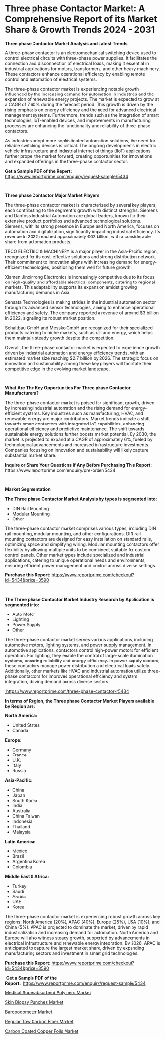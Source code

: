 <p><h1>Three phase Contactor Market: A Comprehensive Report of its Market Share & Growth Trends 2024 - 2031</h1></p><p><strong>Three phase Contactor Market Analysis and Latest Trends</strong></p>
<p><p>A three-phase contactor is an electromechanical switching device used to control electrical circuits with three-phase power supplies. It facilitates the connection and disconnection of electrical loads, making it essential in industrial applications for motors, transformers, and other heavy machinery. These contactors enhance operational efficiency by enabling remote control and automation of electrical systems.</p><p>The three-phase contactor market is experiencing notable growth influenced by the increasing demand for automation in industries and the expansion of renewable energy projects. The market is expected to grow at a CAGR of 7.60% during the forecast period. This growth is driven by the rising emphasis on energy efficiency and the need for advanced electrical management systems. Furthermore, trends such as the integration of smart technologies, IoT-enabled devices, and improvements in manufacturing processes are enhancing the functionality and reliability of three-phase contactors.</p><p>As industries adopt more sophisticated automation solutions, the need for reliable switching devices is critical. The ongoing developments in electric vehicle infrastructure and industrial internet of things (IIoT) applications further propel the market forward, creating opportunities for innovations and expanded offerings in the three-phase contactor sector.</p></p>
<p><strong>Get a Sample PDF of the Report:&nbsp;</strong> <a href="https://www.reportprime.com/enquiry/request-sample/5434">https://www.reportprime.com/enquiry/request-sample/5434</a></p>
<p>&nbsp;</p>
<p><strong>Three phase Contactor Major Market Players</strong></p>
<p><p>The three-phase contactor market is characterized by several key players, each contributing to the segment's growth with distinct strengths. Siemens and Danfoss Industrial Automation are global leaders, known for their extensive product portfolios and advanced technological solutions. Siemens, with its strong presence in Europe and North America, focuses on automation and digitalization, significantly impacting industrial efficiency. Its revenue in 2022 reached approximately €62 billion, with a considerable share from automation products.</p><p>TECO ELECTRIC & MACHINERY is a major player in the Asia-Pacific region, recognized for its cost-effective solutions and strong distribution network. Their commitment to innovation aligns with increasing demand for energy-efficient technologies, positioning them well for future growth.</p><p>Xiamen Jinxinrong Electronics is increasingly competitive due to its focus on high-quality and affordable electrical components, catering to regional markets. This adaptability supports its expansion amidst growing manufacturing demands in Asia.</p><p>Sensata Technologies is making strides in the industrial automation sector through its advanced sensor technologies, aiming to enhance operational efficiency and safety. The company reported a revenue of around $3 billion in 2022, signaling its robust market position.</p><p>Schaltbau GmbH and Messko GmbH are recognized for their specialized products catering to niche markets, such as rail and energy, which helps them maintain steady growth despite the competition. </p><p>Overall, the three-phase contactor market is expected to experience growth driven by industrial automation and energy efficiency trends, with an estimated market size reaching $2.7 billion by 2026. The strategic focus on innovation and sustainability among these key players will facilitate their competitive edge in the evolving market landscape.</p></p>
<p>&nbsp;</p>
<p><strong>What Are The Key Opportunities For Three phase Contactor Manufacturers?</strong></p>
<p><p>The three-phase contactor market is poised for significant growth, driven by increasing industrial automation and the rising demand for energy-efficient systems. Key industries such as manufacturing, HVAC, and renewable energy are major contributors. Market trends indicate a shift towards smart contactors with integrated IoT capabilities, enhancing operational efficiency and predictive maintenance. The shift towards sustainable energy solutions further boosts market potential. By 2030, the market is projected to expand at a CAGR of approximately 6%, fueled by technological advancements and increased infrastructure investments. Companies focusing on innovation and sustainability will likely capture substantial market share.</p></p>
<p><strong>Inquire or Share Your Questions If Any Before Purchasing This Report:</strong> <a href="https://www.reportprime.com/enquiry/pre-order/5434">https://www.reportprime.com/enquiry/pre-order/5434</a></p>
<p>&nbsp;</p>
<p><strong>Market Segmentation</strong></p>
<p><strong>The Three phase Contactor Market Analysis by types is segmented into:</strong></p>
<p><ul><li>DIN Rail Mounting</li><li>Modular Mounting</li><li>Other</li></ul></p>
<p><p>The three-phase contactor market comprises various types, including DIN rail mounting, modular mounting, and other configurations. DIN rail mounting contactors are designed for easy installation on standard rails, optimizing space and simplifying wiring. Modular mounting contactors offer flexibility by allowing multiple units to be combined, suitable for custom control panels. Other market types include specialized and industrial applications, catering to unique operational needs and environments, ensuring efficient power management and control across diverse settings.</p></p>
<p><strong>Purchase this Report:&nbsp;</strong><a href="https://www.reportprime.com/checkout?id=5434&price=3590">https://www.reportprime.com/checkout?id=5434&price=3590</a></p>
<p>&nbsp;</p>
<p><strong>The Three phase Contactor Market Industry Research by Application is segmented into:</strong></p>
<p><ul><li>Auto Motor</li><li>Lighting</li><li>Power Supply</li><li>Other</li></ul></p>
<p><p>The three-phase contactor market serves various applications, including automotive motors, lighting systems, and power supply management. In automotive applications, contactors control high-power motors for efficient operation. For lighting, they enable the control of large-scale illumination systems, ensuring reliability and energy efficiency. In power supply sectors, these contactors manage power distribution and electrical loads safely. Additionally, other markets like HVAC and industrial automation utilize three-phase contactors for improved operational efficiency and system integration, driving demand across diverse sectors.</p></p>
<p><a href="https://www.reportprime.com/three-phase-contactor-r5434">&nbsp;https://www.reportprime.com/three-phase-contactor-r5434</a></p>
<p><strong>In terms of Region, the Three phase Contactor Market Players available by Region are:</strong></p>
<p>
    <p> <strong> North America: </strong>
        <ul>
            <li>United States</li>
            <li>Canada</li>
        </ul>
        </p> 
    <p> <strong> Europe: </strong>
        <ul>
            <li>Germany</li>
            <li>France</li>
            <li>U.K.</li>
            <li>Italy</li>
            <li>Russia</li>
        </ul>
        </p> 
    <p> <strong> Asia-Pacific: </strong>
        <ul>
            <li>China</li>
            <li>Japan</li>
            <li>South Korea</li>
            <li>India</li>
            <li>Australia</li>
            <li>China Taiwan</li>
            <li>Indonesia</li>
            <li>Thailand</li>
            <li>Malaysia</li>
        </ul>
        </p> 
    <p> <strong> Latin America: </strong>
        <ul>
            <li>Mexico</li>
            <li>Brazil</li>
            <li>Argentina Korea</li>
            <li>Colombia</li>
        </ul>
        </p> 
    <p> <strong> Middle East & Africa: </strong>
        <ul>
            <li>Turkey</li>
            <li>Saudi</li>
            <li>Arabia</li>
            <li>UAE</li>
            <li>Korea</li>
        </ul>
    </p>
    </p>
<p><p>The three-phase contactor market is experiencing robust growth across key regions: North America (20%), APAC (40%), Europe (25%), USA (10%), and China (5%). APAC is projected to dominate the market, driven by rapid industrialization and increasing demand for automation. North America and Europe will also witness steady growth, supported by advancements in electrical infrastructure and renewable energy integration. By 2026, APAC is anticipated to capture the largest market share, driven by expanding manufacturing sectors and investment in smart grid technologies.</p></p>
<p><strong>Purchase this Report: </strong><a href="https://www.reportprime.com/checkout?id=5434&price=3590">https://www.reportprime.com/checkout?id=5434&price=3590</a></p>
<p>&nbsp;<strong>Get a Sample PDF of the Report:&nbsp;&nbsp;</strong><a href="https://www.reportprime.com/enquiry/request-sample/5434">https://www.reportprime.com/enquiry/request-sample/5434</a></p>
<p><strong></strong></p>
<p><p><a href="https://www.linkedin.com/pulse/medical-superabsorbent-polymers-market-size-share-trends-rqxtc?trackingId=XjwbFfYESv%2BR45Qf%2Ft9tTw%3D%3D">Medical Superabsorbent Polymers Market</a></p><p><a href="https://www.linkedin.com/pulse/skin-biopsy-punches-market-essentials-key-players-demand-cxlnc?trackingId=2Zn5mDT1QDOHhFnM1I%2BDIg%3D%3D">Skin Biopsy Punches Market</a></p><p><a href="https://www.linkedin.com/pulse/baropodometer-industry-sector-market-dynamics-future-scenarios-v9dsc?trackingId=cuSK49msRvuo3BBMyFWwHA%3D%3D">Baropodometer Market</a></p><p><a href="https://issuu.com/reportprime-2/docs/regular-tow-carbon-fiber-market-siz_7459b427e3eea8">Regular Tow Carbon Fiber Market</a></p><p><a href="https://issuu.com/reportprime-2/docs/carbon-coated-copper-foils-market-s_3de8ca63f62b6a">Carbon Coated Copper Foils Market</a></p></p>